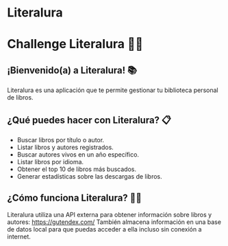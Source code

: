 # Literalura

# Challenge Literalura 👩‍💻
## ¡Bienvenido(a) a Literalura! 📚
Literalura es una aplicación que te permite gestionar tu biblioteca personal de libros.

## ¿Qué puedes hacer con Literalura? 📋
- Buscar libros por título o autor.
- Listar libros y autores registrados.
- Buscar autores vivos en un año específico.
- Listar libros por idioma.
- Obtener el top 10 de libros más buscados.
- Generar estadísticas sobre las descargas de libros.

## ¿Cómo funciona Literalura? 👩‍🏫
Literalura utiliza una API externa para obtener información sobre libros y autores: https://gutendex.com/ 
También almacena información en una base de datos local para que puedas acceder a ella incluso sin conexión a internet.
